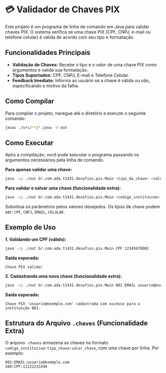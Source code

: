 # 💳 Validador de Chaves PIX

Este projeto é um programa de linha de comando em Java para validar chaves PIX. O sistema verifica se uma chave PIX (CPF, CNPJ, e-mail ou telefone celular) é válida de acordo com seu tipo e formatação.

## Funcionalidades Principais

- **Validação de Chaves:** Recebe o tipo e o valor de uma chave PIX como argumentos e valida sua formatação.
- **Tipos Suportados:** CPF, CNPJ, E-mail e Telefone Celular.
- **Feedback Imediato:** Informa ao usuário se a chave é válida ou não, especificando o motivo da falha.

## Como Compilar

Para compilar o projeto, navegue até o diretório e execute o seguinte comando:

```bash
javac ./src/**/*.java -d out
```

## Como Executar

Após a compilação, você pode executar o programa passando os argumentos necessários pela linha de comando.

**Para apenas validar uma chave:**
```bash
java -cp ./out br.com.ada.t1431.desafios.pix.Main <tipo_da_chave> <valor_da_chave>
```

**Para validar e salvar uma chave (funcionalidade extra):**
```bash
java -cp ./out br.com.ada.t1431.desafios.pix.Main <codigo_instituicao> <tipo_da_chave> <valor_da_chave>
```

Substitua os parâmetros pelos valores desejados. Os tipos de chave podem ser: `CPF`, `CNPJ`, `EMAIL`, `CELULAR`.

## Exemplo de Uso

**1. Validando um CPF (válido):**
```bash
java -cp ./out br.com.ada.t1431.desafios.pix.Main CPF 12345678901
```
**Saída esperada:**
```
Chave PIX válida!
```

**2. Cadastrando uma nova chave (funcionalidade extra):**
```bash
java -cp ./out br.com.ada.t1431.desafios.pix.Main 001 EMAIL usuario@exemplo.com
```
**Saída esperada:**
```
Chave PIX 'usuario@exemplo.com' cadastrada com sucesso para a instituição 001.
```

## Estrutura do Arquivo `.chaves` (Funcionalidade Extra)

O arquivo `.chaves` armazena as chaves no formato `codigo_instituicao:tipo_chave:valor_chave`, com uma chave por linha. Por exemplo:

```
001:EMAIL:usuario@exemplo.com
260:CPF:11122233344
```